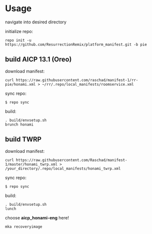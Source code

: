 Usage
=====
navigate into desired directory

initialize repo:

    repo init -u https://github.com/ResurrectionRemix/platform_manifest.git -b pie

build AICP 13.1 (Oreo)
---------------
download manifest: 

    curl https://raw.githubusercontent.com/raschad/manifest-1/rr-pie/honami.xml > ~/rr/.repo/local_manifests/roomservice.xml

sync repo:

    $ repo sync

build:

    . build/envsetup.sh
    brunch honami

build TWRP
----------
download manifest: 

    curl https://raw.githubusercontent.com/Raschad/manifest-1/master/honami_twrp.xml > /your_directory/.repo/local_manifests/honami_twrp.xml

sync repo:

    $ repo sync

build:

    . build/envsetup.sh
    lunch

choose **aicp_honami-eng** here!
    
    mka recoveryimage
